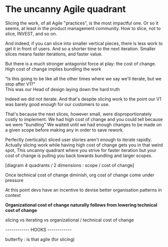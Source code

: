 # The uncanny Agile quadrant

Slicing the work, of all Agile "practices", is the most impactful one.
Or so it seems, at least in the product management community.
How to slice, not to slice, INVEST, and so on.

And indeed, if you can slice into smaller vertical pieces, there is less work to get it in front of users.
And so a shorter time to the next iteration.
Smaller slices means faster iterations, and faster value.

But there is a much stronger antagonist force at play: the cost of change.
High cost of change implies bundling the work


"Is this going to be like all the other times where we say we'll iterate, but we stop after V1?"\
This was our Head of design laying down the hard truth

Indeed we did not iterate. 
And that's despite slicing work to the point our V1 was barely good enough for our customers to use.

That's because the next slices, however small, were disproportionately costly to implement.
We had high cost of change and you could tell because we were "bundling"
We waited until we had enough changes to be made on a given scope before making any in order to save rework.


Perfectly (vertically) sliced user stories aren't enough to iterate rapidly.\
Actually slicing work while having high cost of change gets you in that weird spot,
This uncanny quadrant where you strive for faster iteration but your cost of change is pulling you back towards bundling and larger scopes.


[diagram 4 quadrants / 2 dimensions : scope / cost of change]




Once technical cost of change diminish, org cost of change come under pressure

At this point devs have an incentive to devise better organisation patterns in context 

**Organizational cost of change naturally follows from lowering technical cost of change** 


slicing vs iterating vs organizational / technical cost of change

------------ HOOKS ------------

butterfly : is that agile (for slicing)